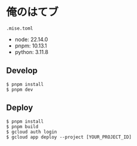 # 俺のはてブ

`.mise.toml`

- node: 22.14.0
- pnpm: 10.13.1
- python: 3.11.8

## Develop

```
$ pnpm install
$ pnpm dev
```

## Deploy

```
$ pnpm install
$ pnpm build
$ gcloud auth login
$ gcloud app deploy --project [YOUR_PROJECT_ID]
```
